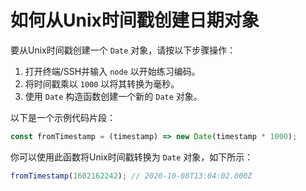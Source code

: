 # 如何从Unix时间戳创建日期对象

要从Unix时间戳创建一个 `Date` 对象，请按以下步骤操作：

1. 打开终端/SSH并输入 `node` 以开始练习编码。
2. 将时间戳乘以 `1000` 以将其转换为毫秒。
3. 使用 `Date` 构造函数创建一个新的 `Date` 对象。

以下是一个示例代码片段：

```js
const fromTimestamp = (timestamp) => new Date(timestamp * 1000);
```

你可以使用此函数将Unix时间戳转换为 `Date` 对象，如下所示：

```js
fromTimestamp(1602162242); // 2020-10-08T13:04:02.000Z
```
